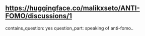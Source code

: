 ## https://huggingface.co/malikxseto/ANTI-FOMO/discussions/1

contains_question: yes
question_part: speaking of anti-fomo..
